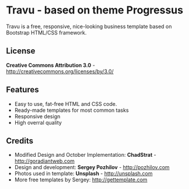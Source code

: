 Travu - based on theme Progressus
=============

Travu is a free, responsive, nice-looking business template based on Bootstrap HTML/CSS framework. 


License
-------
**Creative Commons Attribution 3.0** - http://creativecommons.org/licenses/by/3.0/


Features
-----------

* Easy to use, fat-free HTML and CSS code.
* Ready-made templates for most common tasks
* Responsive design
* High overral quality


Credits
-------
* Modified Design and October Implementation: **ChadStrat** - http://goradiantweb.com
* Design and development: **Sergey Pozhilov** - http://pozhilov.com
* Photos used in template: **Unsplash** - http://unsplash.com
* More free templates by Sergey: http://gettemplate.com
